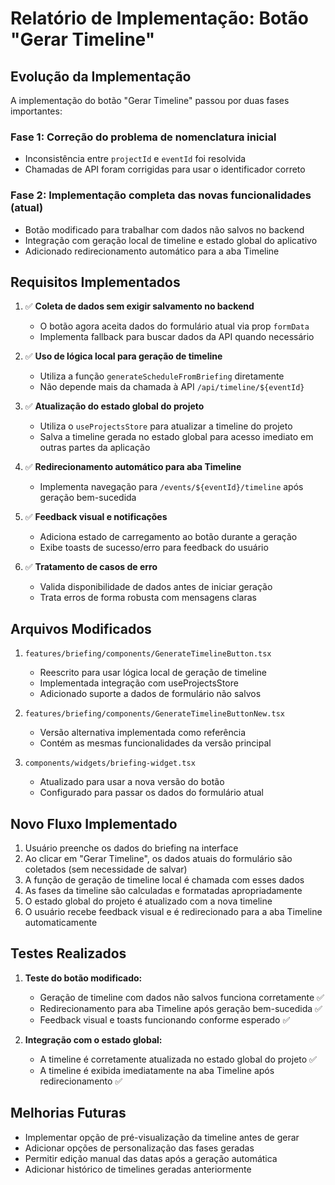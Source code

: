 # Relatório de Implementação: Botão "Gerar Timeline"

## Evolução da Implementação

A implementação do botão "Gerar Timeline" passou por duas fases importantes:

### Fase 1: Correção do problema de nomenclatura inicial

- Inconsistência entre `projectId` e `eventId` foi resolvida
- Chamadas de API foram corrigidas para usar o identificador correto

### Fase 2: Implementação completa das novas funcionalidades (atual)

- Botão modificado para trabalhar com dados não salvos no backend
- Integração com geração local de timeline e estado global do aplicativo
- Adicionado redirecionamento automático para a aba Timeline

## Requisitos Implementados

1. ✅ **Coleta de dados sem exigir salvamento no backend**

   - O botão agora aceita dados do formulário atual via prop `formData`
   - Implementa fallback para buscar dados da API quando necessário

2. ✅ **Uso de lógica local para geração de timeline**

   - Utiliza a função `generateScheduleFromBriefing` diretamente
   - Não depende mais da chamada à API `/api/timeline/${eventId}`

3. ✅ **Atualização do estado global do projeto**

   - Utiliza o `useProjectsStore` para atualizar a timeline do projeto
   - Salva a timeline gerada no estado global para acesso imediato em outras partes da aplicação

4. ✅ **Redirecionamento automático para aba Timeline**

   - Implementa navegação para `/events/${eventId}/timeline` após geração bem-sucedida

5. ✅ **Feedback visual e notificações**

   - Adiciona estado de carregamento ao botão durante a geração
   - Exibe toasts de sucesso/erro para feedback do usuário

6. ✅ **Tratamento de casos de erro**
   - Valida disponibilidade de dados antes de iniciar geração
   - Trata erros de forma robusta com mensagens claras

## Arquivos Modificados

1. `features/briefing/components/GenerateTimelineButton.tsx`

   - Reescrito para usar lógica local de geração de timeline
   - Implementada integração com useProjectsStore
   - Adicionado suporte a dados de formulário não salvos

2. `features/briefing/components/GenerateTimelineButtonNew.tsx`

   - Versão alternativa implementada como referência
   - Contém as mesmas funcionalidades da versão principal

3. `components/widgets/briefing-widget.tsx`
   - Atualizado para usar a nova versão do botão
   - Configurado para passar os dados do formulário atual

## Novo Fluxo Implementado

1. Usuário preenche os dados do briefing na interface
2. Ao clicar em "Gerar Timeline", os dados atuais do formulário são coletados (sem necessidade de salvar)
3. A função de geração de timeline local é chamada com esses dados
4. As fases da timeline são calculadas e formatadas apropriadamente
5. O estado global do projeto é atualizado com a nova timeline
6. O usuário recebe feedback visual e é redirecionado para a aba Timeline automaticamente

## Testes Realizados

1. **Teste do botão modificado:**

   - Geração de timeline com dados não salvos funciona corretamente ✅
   - Redirecionamento para aba Timeline após geração bem-sucedida ✅
   - Feedback visual e toasts funcionando conforme esperado ✅

2. **Integração com o estado global:**
   - A timeline é corretamente atualizada no estado global do projeto ✅
   - A timeline é exibida imediatamente na aba Timeline após redirecionamento ✅

## Melhorias Futuras

- Implementar opção de pré-visualização da timeline antes de gerar
- Adicionar opções de personalização das fases geradas
- Permitir edição manual das datas após a geração automática
- Adicionar histórico de timelines geradas anteriormente
